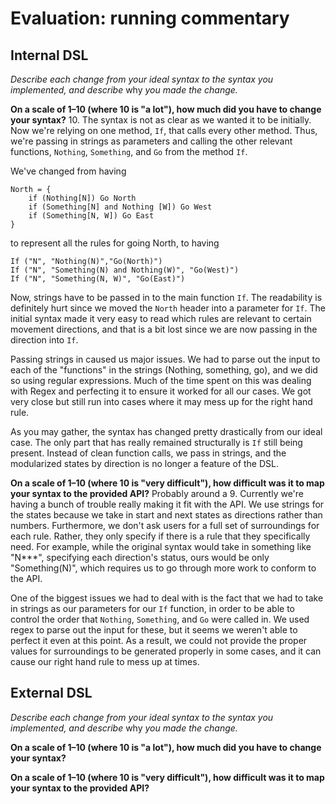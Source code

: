 # Evaluation: running commentary

## Internal DSL

_Describe each change from your ideal syntax to the syntax you implemented, and
describe_ why _you made the change._

**On a scale of 1–10 (where 10 is "a lot"), how much did you have to change your syntax?**
10. The syntax is not as clear as we wanted it to be initially. Now we're relying
on one method, `If`, that calls every other method.  Thus, we're passing in strings as
parameters and calling the other relevant functions, `Nothing`, `Something`, and `Go` from
the method `If`. 

We've changed from having 
```
North = {
    if (Nothing[N]) Go North
    if (Something[N] and Nothing [W]) Go West
    if (Something[N, W]) Go East
}
``` 
to represent all the rules for going North, to having 
```
If ("N", "Nothing(N)","Go(North)")
If ("N", "Something(N) and Nothing(W)", "Go(West)")
If ("N", "Something(N, W)", "Go(East)")
```
Now, strings have to be passed in to the main function `If`. The readability is
definitely hurt since we moved the `North` header into a parameter for `If`. 
The initial syntax made it very easy to read which rules are relevant
to certain movement directions, and that is a bit lost since we are now passing
in the direction into `If`.  

Passing strings in caused us major issues. We had to parse out the input to each
of the "functions" in the strings (Nothing, something, go), and we did so using 
regular expressions. Much of the time spent on this was dealing with Regex and
perfecting it to ensure it worked for all our cases.  We got very close but still
run into cases where it may mess up for the right hand rule.

As you may gather, the syntax has changed pretty drastically from our ideal case.
The only part that has really remained structurally is `If` still being present.
Instead of clean function calls, we pass in strings, and the modularized states
by direction is no longer a feature of the DSL.  

**On a scale of 1–10 (where 10 is "very difficult"), how difficult was it to map your syntax to the provided API?**
Probably around a 9. Currently we're having a bunch of trouble really making it fit 
with the API. We use strings for the states because we take in start and next 
states as directions rather than numbers.  Furthermore, we don't ask users for
a full set of surroundings for each rule.  Rather, they only specify if there 
is a rule that they specifically need.  For example, while the original syntax
would take in something like "N***", specifying each direction's status, ours
would be only "Something(N)", which requires us to go through more work to
conform to the API.  

One of the biggest issues we had to deal with is the fact that we had to take
in strings as our parameters for our `If` function, in order to be able to 
control the order that `Nothing`, `Something`, and `Go` were called in. We used
regex to parse out the input for these, but it seems we weren't able to perfect
it even at this point. As a result, we could not provide the proper values 
for surroundings to be generated properly in some cases, and it can cause our
right hand rule to mess up at times.

## External DSL

_Describe each change from your ideal syntax to the syntax you implemented, and
describe_ why _you made the change._

**On a scale of 1–10 (where 10 is "a lot"), how much did you have to change your syntax?**

**On a scale of 1–10 (where 10 is "very difficult"), how difficult was it to map your syntax to the provided API?**
